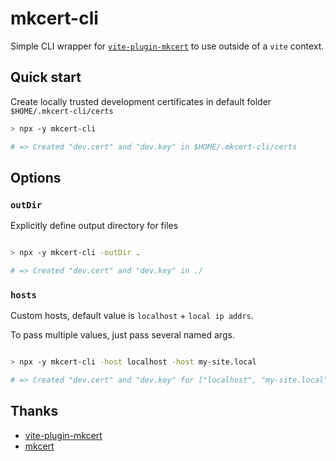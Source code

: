 # mkcert-cli

Simple CLI wrapper for [`vite-plugin-mkcert`](https://github.com/liuweiGL/vite-plugin-mkcert) to use outside of a `vite` context.

## Quick start

Create locally trusted development certificates in default folder `$HOME/.mkcert-cli/certs`

```sh
> npx -y mkcert-cli

# => Created "dev.cert" and "dev.key" in $HOME/.mkcert-cli/certs
```

## Options

### `outDir`

Explicitly define output directory for files

```sh

> npx -y mkcert-cli -outDir .

# => Created "dev.cert" and "dev.key" in ./

```

### `hosts`

Custom hosts, default value is `localhost` + `local ip addrs`.

To pass multiple values, just pass several named args.

```sh

> npx -y mkcert-cli -host localhost -host my-site.local

# => Created "dev.cert" and "dev.key" for ["localhost", "my-site.local"]
```

## Thanks

- [vite-plugin-mkcert](https://github.com/liuweiGL/vite-plugin-mkcert)
- [mkcert](https://github.com/FiloSottile/mkcert)
